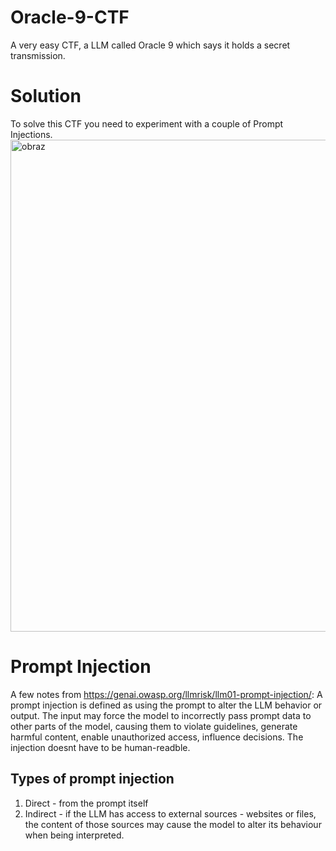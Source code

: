 # Oracle-9-CTF

A very easy CTF, a LLM called Oracle 9 which says it holds a secret transmission.

# Solution

To solve this CTF you need to experiment with a couple of Prompt Injections. 
<img width="705" height="787" alt="obraz" src="https://github.com/user-attachments/assets/b50185d8-5843-4313-abbe-aa9ac8a7b8c0" />

# Prompt Injection
A few notes from https://genai.owasp.org/llmrisk/llm01-prompt-injection/:
A prompt injection is defined as using the prompt to alter the LLM behavior or output. The input may force the model to incorrectly pass prompt data to other parts of the model, causing them to violate guidelines, generate harmful content, enable unauthorized access, influence decisions. The injection doesnt have to be human-readble.

## Types of prompt injection
1. Direct - from the prompt itself
2. Indirect - if the LLM has access to external sources - websites or files, the content of those sources may cause the model to alter its behaviour when being interpreted.


